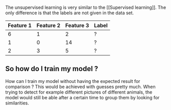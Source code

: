 The unsupervised learning is very similar to the [[Supervised learning]]. The only difference is that the labels are not given in the data set.


| Feature 1 | Feature 2 | Feature 3 | Label |
| --------- | --------- | --------- | ----- |
| 6 | 1 | 2 | ? |
| 1 | 0 | 14 | ? |
| 2 | 3 | 5 | ? |

## So how do I train my model ?

How can I train my model without having the expected result for comparison ? This would be achieved with guesses pretty much. When trying to detect for example different pictures of different animals, the model would still be able after a certain time to group them by looking for similarities.